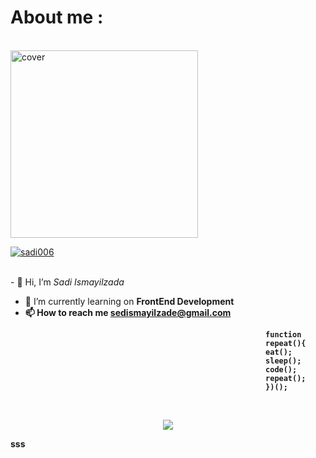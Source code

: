 <h1><strong> About me :</strong></h1>



<br><animated-image data-catalyst style="width: 400px;">
<a target="_blank" rel="noopener noreferrer" href="https://raw.githubusercontent.com/gist/patevs/b007a0e98fb216438d4cbf559fac4166/raw/88f20c9d749d756be63f22b09f3c4ac570bc5101/programming.gif"><img height="300px" src="https://raw.githubusercontent.com/gist/patevs/b007a0e98fb216438d4cbf559fac4166/raw/88f20c9d749d756be63f22b09f3c4ac570bc5101/programming.gif" alt="cover" align="center" data-canonical-src="https://raw.githubusercontent.com/gist/patevs/b007a0e98fb216438d4cbf559fac4166/raw/88f20c9d749d756be63f22b09f3c4ac570bc5101/programming.gif" style="max-width: 100%; display: inline-block;" data-target="animated-image.originalImage"></a>
<p align="left" dir="auto"> <a target="_blank" rel="noopener noreferrer" href="https://camo.githubusercontent.com/78b3f615bf59311d58818846428954f1305f889687f59409cac7e5642fd01eaf/68747470733a2f2f6b6f6d617265762e636f6d2f67687076632f3f757365726e616d653d7a6f68726162303339266c6162656c3d50726f66696c65253230766965777326636f6c6f723d306537356236267374796c653d666c6174"><img src="https://camo.githubusercontent.com/78b3f615bf59311d58818846428954f1305f889687f59409cac7e5642fd01eaf/68747470733a2f2f6b6f6d617265762e636f6d2f67687076632f3f757365726e616d653d7a6f68726162303339266c6162656c3d50726f66696c65253230766965777326636f6c6f723d306537356236267374796c653d666c6174" alt="sadi006" data-canonical-src="https://komarev.com/ghpvc/?username=sadi006&amp;label=Profile%20views&amp;color=0e75b6&amp;style=flat" style="max-width: 100%;"></a> </p>


<br>- 👋 Hi, I’m <i>Sadi Ismayilzada</i>                                           
- 🌱 I’m currently learning on <strong>FrontEnd Development<strong>
- 📫 How to reach me <a>sedismayilzade@gmail.com</a>


<div>
  <div style="font-family: 'Segoe UI', Tahoma, Geneva, Verdana, sans-serif;">
     
   
   
                                                             function
                                                             repeat(){
                                                             eat();
                                                             sleep();
                                                             code();
                                                             repeat(); 
                                                             })();
   </div>
 </div>

<br><div align="center" dir="auto">
  <a target="_blank" rel="noopener noreferrer" href="https://github-readme-stats.vercel.app/api?username=sadi006&show_icons=true&theme=great-gatsby"><img src="https://github-readme-stats.vercel.app/api?username=sadi006&show_icons=true&theme=great-gatsby" data-canonical-src="https://github-readme-stats.vercel.app/api?username=sadi006&show_icons=true&theme=great-gatsby" style="max-width: 100%;"></a>
</div>


sss
